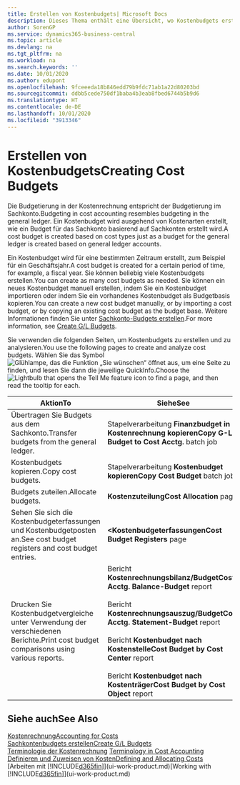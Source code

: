 ```yaml
---
title: Erstellen von Kostenbudgets| Microsoft Docs
description: Dieses Thema enthält eine Übersicht, wo Kostenbudgets erstellt und analysiert werden.
author: SorenGP
ms.service: dynamics365-business-central
ms.topic: article
ms.devlang: na
ms.tgt_pltfrm: na
ms.workload: na
ms.search.keywords: ''
ms.date: 10/01/2020
ms.author: edupont
ms.openlocfilehash: 9fceeeda18b846edd79b9fdc71ab1a22d80203bd
ms.sourcegitcommit: ddbb5cede750df1baba4b3eab8fbed6744b5b9d6
ms.translationtype: HT
ms.contentlocale: de-DE
ms.lasthandoff: 10/01/2020
ms.locfileid: "3913346"
---
```

# <a name="creating-cost-budgets"></a><span data-ttu-id="8aa7c-103">Erstellen von Kostenbudgets</span><span class="sxs-lookup"><span data-stu-id="8aa7c-103">Creating Cost Budgets</span></span>
<span data-ttu-id="8aa7c-104">Die Budgetierung in der Kostenrechnung entspricht der Budgetierung im Sachkonto.</span><span class="sxs-lookup"><span data-stu-id="8aa7c-104">Budgeting in cost accounting resembles budgeting in the general ledger.</span></span> <span data-ttu-id="8aa7c-105">Ein Kostenbudget wird ausgehend von Kostenarten erstellt, wie ein Budget für das Sachkonto basierend auf Sachkonten erstellt wird.</span><span class="sxs-lookup"><span data-stu-id="8aa7c-105">A cost budget is created based on cost types just as a budget for the general ledger is created based on general ledger accounts.</span></span>  

<span data-ttu-id="8aa7c-106">Ein Kostenbudget wird für eine bestimmten Zeitraum erstellt, zum Beispiel für ein Geschäftsjahr.</span><span class="sxs-lookup"><span data-stu-id="8aa7c-106">A cost budget is created for a certain period of time, for example, a fiscal year.</span></span> <span data-ttu-id="8aa7c-107">Sie können beliebig viele Kostenbudgets erstellen.</span><span class="sxs-lookup"><span data-stu-id="8aa7c-107">You can create as many cost budgets as needed.</span></span> <span data-ttu-id="8aa7c-108">Sie können ein neues Kostenbudget manuell erstellen, indem Sie ein Kostenbudget importieren oder indem Sie ein vorhandenes Kostenbudget als Budgetbasis kopieren.</span><span class="sxs-lookup"><span data-stu-id="8aa7c-108">You can create a new cost budget manually, or by importing a cost budget, or by copying an existing cost budget as the budget base.</span></span> <span data-ttu-id="8aa7c-109">Weitere Informationen finden Sie unter [Sachkonto-Budgets erstellen](finance-how-create-budgets.md).</span><span class="sxs-lookup"><span data-stu-id="8aa7c-109">For more information, see [Create G/L Budgets](finance-how-create-budgets.md).</span></span>

<span data-ttu-id="8aa7c-110">Sie verwenden die folgenden Seiten, um Kostenbudgets zu erstellen und zu analysieren.</span><span class="sxs-lookup"><span data-stu-id="8aa7c-110">You use the following pages to create and analyze cost budgets.</span></span> <span data-ttu-id="8aa7c-111">Wählen Sie das Symbol ![Glühlampe, das die Funktion „Sie wünschen“ öffnet](media/ui-search/search_small.png "Was möchten Sie tun?") aus, um eine Seite zu finden, und lesen Sie dann die jeweilige QuickInfo.</span><span class="sxs-lookup"><span data-stu-id="8aa7c-111">Choose the ![Lightbulb that opens the Tell Me feature](media/ui-search/search_small.png "Tell me what you want to do") icon to find a page, and then read the tooltip for each.</span></span>

|<span data-ttu-id="8aa7c-112">Aktion</span><span class="sxs-lookup"><span data-stu-id="8aa7c-112">To</span></span>|<span data-ttu-id="8aa7c-113">Siehe</span><span class="sxs-lookup"><span data-stu-id="8aa7c-113">See</span></span>|  
|--------|---------|  
|<span data-ttu-id="8aa7c-114">Übertragen Sie Budgets aus dem Sachkonto.</span><span class="sxs-lookup"><span data-stu-id="8aa7c-114">Transfer budgets from the general ledger.</span></span>|<span data-ttu-id="8aa7c-115">Stapelverarbeitung **Finanzbudget in Kostenrechnung kopieren**</span><span class="sxs-lookup"><span data-stu-id="8aa7c-115">**Copy G-L Budget to Cost Acctg.** batch job</span></span>|  
|<span data-ttu-id="8aa7c-116">Kostenbudgets kopieren.</span><span class="sxs-lookup"><span data-stu-id="8aa7c-116">Copy cost budgets.</span></span>|<span data-ttu-id="8aa7c-117">Stapelverarbeitung **Kostenbudget kopieren**</span><span class="sxs-lookup"><span data-stu-id="8aa7c-117">**Copy Cost Budget** batch job</span></span>|  
|<span data-ttu-id="8aa7c-118">Budgets zuteilen.</span><span class="sxs-lookup"><span data-stu-id="8aa7c-118">Allocate budgets.</span></span>|<span data-ttu-id="8aa7c-119">**Kostenzuteilung**</span><span class="sxs-lookup"><span data-stu-id="8aa7c-119">**Cost Allocation** page</span></span>|  
|<span data-ttu-id="8aa7c-120">Sehen Sie sich die Kostenbudgeterfassungen und Kostenbudgetposten an.</span><span class="sxs-lookup"><span data-stu-id="8aa7c-120">See cost budget registers and cost budget entries.</span></span>|<span data-ttu-id="8aa7c-121">**<Kostenbudgeterfassungen**</span><span class="sxs-lookup"><span data-stu-id="8aa7c-121">**Cost Budget Registers** page</span></span>|  
|<span data-ttu-id="8aa7c-122">Drucken Sie Kostenbudgetvergleiche unter Verwendung der verschiedenen Berichte.</span><span class="sxs-lookup"><span data-stu-id="8aa7c-122">Print cost budget comparisons using various reports.</span></span>|<span data-ttu-id="8aa7c-123">Bericht **Kostenrechnungsbilanz/Budget**</span><span class="sxs-lookup"><span data-stu-id="8aa7c-123">**Cost Acctg. Balance-Budget** report</span></span><br /><br /> <span data-ttu-id="8aa7c-124">Bericht **Kostenrechnungsauszug/Budget**</span><span class="sxs-lookup"><span data-stu-id="8aa7c-124">**Cost Acctg. Statement-Budget** report</span></span><br /><br /> <span data-ttu-id="8aa7c-125">Bericht **Kostenbudget nach Kostenstelle**</span><span class="sxs-lookup"><span data-stu-id="8aa7c-125">**Cost Budget by Cost Center** report</span></span><br /><br /> <span data-ttu-id="8aa7c-126">Bericht **Kostenbudget nach Kostenträger**</span><span class="sxs-lookup"><span data-stu-id="8aa7c-126">**Cost Budget by Cost Object** report</span></span>|  

## <a name="see-also"></a><span data-ttu-id="8aa7c-127">Siehe auch</span><span class="sxs-lookup"><span data-stu-id="8aa7c-127">See Also</span></span>  
[<span data-ttu-id="8aa7c-128">Kostenrechnung</span><span class="sxs-lookup"><span data-stu-id="8aa7c-128">Accounting for Costs</span></span>](finance-manage-cost-accounting.md)  
[<span data-ttu-id="8aa7c-129">Sachkontenbudgets erstellen</span><span class="sxs-lookup"><span data-stu-id="8aa7c-129">Create G/L Budgets</span></span>](finance-how-create-budgets.md)  
<span data-ttu-id="8aa7c-130">[Terminologie der Kostenrechnung](finance-terminology-in-cost-accounting.md) </span><span class="sxs-lookup"><span data-stu-id="8aa7c-130">[Terminology in Cost Accounting](finance-terminology-in-cost-accounting.md) </span></span>  
[<span data-ttu-id="8aa7c-131">Definieren und Zuweisen von Kosten</span><span class="sxs-lookup"><span data-stu-id="8aa7c-131">Defining and Allocating Costs</span></span>](finance-define-and-allocate-costs.md)  
<span data-ttu-id="8aa7c-132">[Arbeiten mit [!INCLUDE[d365fin](includes/d365fin_md.md)]](ui-work-product.md)</span><span class="sxs-lookup"><span data-stu-id="8aa7c-132">[Working with [!INCLUDE[d365fin](includes/d365fin_md.md)]](ui-work-product.md)</span></span>
